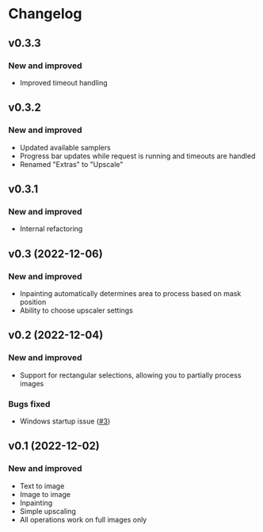 # Changelog

## v0.3.3

### New and improved

- Improved timeout handling

## v0.3.2

### New and improved

- Updated available samplers
- Progress bar updates while request is running and timeouts are handled
- Renamed "Extras" to "Upscale"

## v0.3.1

### New and improved

- Internal refactoring

## v0.3 (2022-12-06)

### New and improved

- Inpainting automatically determines area to process based on mask position
- Ability to choose upscaler settings

## v0.2 (2022-12-04)

### New and improved

- Support for rectangular selections, allowing you to partially process images

### Bugs fixed

- Windows startup issue ([#3](https://github.com/tgiesselmann/gimp-stable-boy/pull/3))

## v0.1 (2022-12-02)

### New and improved

- Text to image
- Image to image
- Inpainting
- Simple upscaling
- All operations work on full images only
